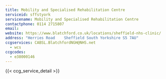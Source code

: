 ```yaml
---
title: Mobility and Specialised Rehabilitation Centre
serviceid: sffstyork
servicename: Mobility and Specialised Rehabilitation Centre
contactphone: 0114 2715807
email:
website: https://www.blatchford.co.uk/locations/sheffield-nhs-clinic/
address: "Herries Road    Sheffield South Yorkshire S5 7AU"
ccgservices: CABSL.BlatchfordNGH@NHS.net
  - wcs
ccgcodes:
  - e38000146
---
```


{{< ccg_service_detail >}}
